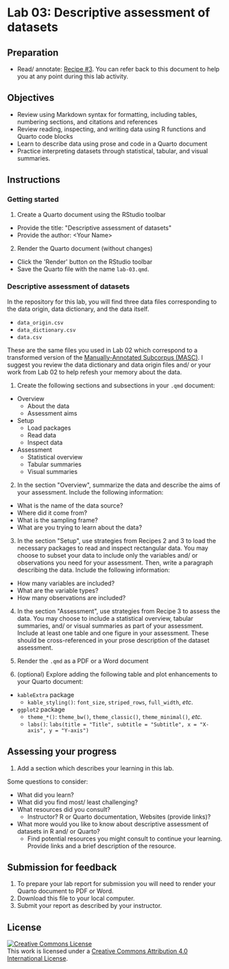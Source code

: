# Lab 03: Descriptive assessment of datasets

<!--

- [ ] Create dev container
- [ ] Create `masc_lemma` as .rds file in data folder?
  - [ ] Then, read in data in lab-3.qmd
  - [ ] Give students specific assessment aims to work towards
    - [ ] e.g. What are the most common lemmas in the dataset?
    - [ ] e.g. What is the average lemma frequency by part of speech?
    - [ ] e.g. How many documents are there per genre? Per genre and per modality?
    - [ ] e.g. What is the average number of tokens per genre? Per genre and per modality?
 -->


<!-- NOTE:
- [ ] Add helpful tips for readers
-->

## Preparation

- Read/ annotate: [Recipe \#3](https://qtalr.github.io/qtalrkit/articles/recipe-3.html). You can refer back to this document to help you at any point during this lab activity.

## Objectives

- Review using Markdown syntax for formatting, including tables, numbering sections, and citations and references
- Review reading, inspecting, and writing data using R functions and Quarto code blocks
- Learn to describe data using prose and code in a Quarto document
- Practice interpreting datasets through statistical, tabular, and visual summaries.

## Instructions

### Getting started

1. Create a Quarto document using the RStudio toolbar
  - Provide the title: "Descriptive assessment of datasets"
  - Provide the author: \<Your Name\>
2. Render the Quarto document (without changes)
  - Click the 'Render' button on the RStudio toolbar
  - Save the Quarto file with the name `lab-03.qmd`.

### Descriptive assessment of datasets

In the repository for this lab, you will find three data files corresponding to the data origin, data dictionary, and the data itself.

  - `data_origin.csv`
  - `data_dictionary.csv`
  - `data.csv`

These are the same files you used in Lab 02 which correspond to a transformed version of the [Manually-Annotated Subcorpus (MASC)](https://anc.org/data/masc/about/). I suggest you review the data dictionary and data origin files and/ or your work from Lab 02 to help refesh your memory about the data.

1. Create the following sections and subsections in your `.qmd` document:

  - Overview
    - About the data
    - Assessment aims
  - Setup
    - Load packages
    - Read data
    - Inspect data
  - Assessment
    - Statistical overview
    - Tabular summaries
    - Visual summaries

2. In the section "Overview", summarize the data and describe the aims of your assessment. Include the following information:

  - What is the name of the data source?
  - Where did it come from?
  - What is the sampling frame?
  - What are you trying to learn about the data?

3. In the section "Setup", use strategies from Recipes 2 and 3 to load the necessary packages to read and inspect rectangular data. You may choose to subset your data to include only the variables and/ or observations you need for your assessment. Then, write a paragraph describing the data. Include the following information:

  - How many variables are included?
  - What are the variable types?
  - How many observations are included?

4. In the section "Assessment", use strategies from Recipe 3 to assess the data. You may choose to include a statistical overview, tabular summaries, and/ or visual summaries as part of your assessment. Include at least one table and one figure in your assessment. These should be cross-referenced in your prose description of the dataset assessment.

5. Render the `.qmd` as a PDF or a Word document

6. (optional) Explore adding the following table and plot enhancements to your Quarto document:

  - `kableExtra` package
    - `kable_styling()`: `font_size`, `striped_rows`, `full_width`, *etc*.
  - `ggplot2` package
    - `theme_*()`: `theme_bw()`, `theme_classic()`, `theme_minimal()`, *etc.*
    - `labs()`: `labs(title = "Title", subtitle = "Subtitle", x = "X-axis", y = "Y-axis")`

## Assessing your progress

1. Add a section which describes your learning in this lab.

Some questions to consider:

  - What did you learn?
  - What did you find most/ least challenging?
  - What resources did you consult?
    - Instructor? R or Quarto documentation, Websites (provide links)?
  - What more would you like to know about descriptive assessment of datasets in R and/ or Quarto?
    - Find potential resources you might consult to continue your learning. Provide links and a brief description of the resource.

## Submission for feedback

1. To prepare your lab report for submission you will need to render your Quarto document to PDF or Word.
2. Download this file to your local computer.
3. Submit your report as described by your instructor.

## License

<a rel="license" href="http://creativecommons.org/licenses/by/4.0/"><img alt="Creative Commons License" style="border-width:0" src="https://i.creativecommons.org/l/by/4.0/88x31.png" /></a><br />This work is licensed under a <a rel="license" href="http://creativecommons.org/licenses/by/4.0/">Creative Commons Attribution 4.0 International License</a>.
